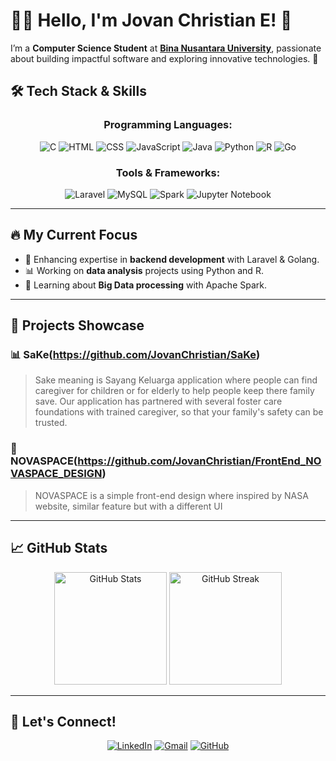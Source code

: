 # 👨‍💻 Hello, I'm Jovan Christian E! 👋

I’m a **Computer Science Student** at [**Bina Nusantara University**](https://binus.ac.id/), passionate about building impactful software and exploring innovative technologies. 🌟  

## 🛠️ Tech Stack & Skills  

<div align="center">

### Programming Languages:
![C](https://img.shields.io/badge/-C-%2300599C?logo=c&logoColor=white)
![HTML](https://img.shields.io/badge/-HTML-%23E34F26?logo=html5&logoColor=white)
![CSS](https://img.shields.io/badge/-CSS-%231572B6?logo=css3&logoColor=white)
![JavaScript](https://img.shields.io/badge/-JavaScript-%23F7DF1E?logo=javascript&logoColor=black)
![Java](https://img.shields.io/badge/-Java-%23007396?logo=java&logoColor=white)
![Python](https://img.shields.io/badge/-Python-%233776AB?logo=python&logoColor=white)
![R](https://img.shields.io/badge/-R-%23276DC3?logo=r&logoColor=white)
![Go](https://img.shields.io/badge/-Go-%2300ADD8?logo=go&logoColor=white)

### Tools & Frameworks:
![Laravel](https://img.shields.io/badge/-Laravel-%23FF2D20?logo=laravel&logoColor=white)
![MySQL](https://img.shields.io/badge/-MySQL-%234479A1?logo=mysql&logoColor=white)
![Spark](https://img.shields.io/badge/-Spark-%23E25A1C?logo=apache-spark&logoColor=white)
![Jupyter Notebook](https://img.shields.io/badge/-Jupyter-%23F37626?logo=jupyter&logoColor=white)

</div>

---

## 🔥 My Current Focus  
- 🚀 Enhancing expertise in **backend development** with Laravel & Golang.  
- 📊 Working on **data analysis** projects using Python and R.  
- 🌱 Learning about **Big Data processing** with Apache Spark.  

---

## 🌟 Projects Showcase  

### 📊 SaKe(https://github.com/JovanChristian/SaKe)
> Sake meaning is Sayang Keluarga application where people can find caregiver for children or for elderly to help people keep there family save. Our application has partnered with several foster care foundations with trained caregiver, so that your family's safety can be trusted.

### 🚀 NOVASPACE(https://github.com/JovanChristian/FrontEnd_NOVASPACE_DESIGN)
> NOVASPACE is a simple front-end design where inspired by NASA website, similar feature but with a different UI

---

## 📈 GitHub Stats  

<div align="center">
<img src="https://github-readme-stats.vercel.app/api?username=yourusername&show_icons=true&theme=radical" alt="GitHub Stats" height="180">
<img src="https://github-readme-streak-stats.herokuapp.com?user=yourusername&theme=radical" alt="GitHub Streak" height="180">
</div>

---

## 🤝 Let's Connect!  

<p align="center">
<a href="https://www.linkedin.com/in/jovan-christian-elbindo-a82661251/"><img src="https://img.shields.io/badge/-LinkedIn-%230A66C2?logo=linkedin&logoColor=white" alt="LinkedIn"></a>
<a href="mailto:jovaness2005@gmail.com"><img src="https://img.shields.io/badge/-Gmail-%23D14836?logo=gmail&logoColor=white" alt="Gmail"></a>
<a href="https://github.com/JovanChristian"><img src="https://img.shields.io/badge/-GitHub-%23181717?logo=github&logoColor=white" alt="GitHub"></a>
</p>
